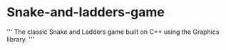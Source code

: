 # Snake-and-ladders-game

'''
The classic Snake and Ladders game built on C++ using the Graphics library.
'''
